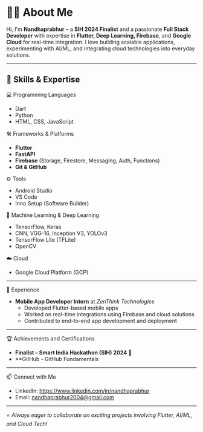 # 👨‍💻 About Me

Hi, I'm **Nandhaprabhur** – a **SIH 2024 Finalist** and a passionate **Full Stack Developer** with expertise in **Flutter, Deep Learning, Firebase**, and **Google Cloud** for real-time integration. I love building scalable applications, experimenting with AI/ML, and integrating cloud technologies into everyday solutions.

---

## 🚀 Skills & Expertise

💻 Programming Languages
- Dart  
- Python  
- HTML, CSS, JavaScript  

🛠️ Frameworks & Platforms
- **Flutter**  
- **FastAPI**  
- **Firebase** (Storage, Firestore, Messaging, Auth, Functions)  
- **Git & GitHub**  

⚙️ Tools
- Android Studio  
- VS Code  
- Inno Setup (Software Builder)  

🤖 Machine Learning & Deep Learning
- TensorFlow, Keras  
- CNN, VGG-16, Inception V3, YOLOv3  
- TensorFlow Lite (TFLite)  
- OpenCV  

☁️ Cloud
- Google Cloud Platform (GCP)  

---

💼 Experience
- **Mobile App Developer Intern** at *ZenThink Technologies*  
  - Developed Flutter-based mobile apps  
  - Worked on real-time integrations using Firebase and cloud solutions  
  - Contributed to end-to-end app development and deployment  

---

🏆 Achievements and Certifications
- **Finalist – Smart India Hackathon (SIH) 2024** 🎉
- **GitHub - GitHub Fundamentals  

---

📫 Connect with Me 
- LinkedIn: https://www.linkedin.com/in/nandhaprabhur 
- Email: nandhaprabhur2004@gmail.com

---
⭐️ *Always eager to collaborate on exciting projects involving Flutter, AI/ML, and Cloud Tech!*
